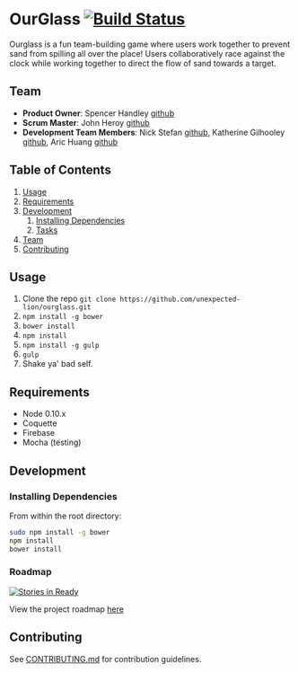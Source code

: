 # OurGlass [![Build Status](https://travis-ci.org/unexpected-lion/ourglass.svg?branch=master)](https://travis-ci.org/unexpected-lion/ourglass)

Ourglass is a fun team-building game where users work together to prevent sand from spilling all over the place! Users collaboratively race against the clock while working together to direct the flow of sand towards a target.

## Team

  - __Product Owner__: Spencer Handley [github](https://github.com/spencer48)
  - __Scrum Master__: John Heroy [github](https://github.com/johnheroy)
  - __Development Team Members__: Nick Stefan [github](https://github.com/nickstefan), Katherine Gilhooley [github](https://github.com/bisutun), Aric Huang [github](https://github.com/concreted)

## Table of Contents

1. [Usage](#Usage)
1. [Requirements](#requirements)
1. [Development](#development)
    1. [Installing Dependencies](#installing-dependencies)
    1. [Tasks](#tasks)
1. [Team](#team)
1. [Contributing](#contributing)

## Usage
1. Clone the repo `git clone https://github.com/unexpected-lion/ourglass.git`
1. `npm install -g bower`
1. `bower install`
1. `npm install`
1. `npm install -g gulp`
1. `gulp`
1. Shake ya' bad self. 

## Requirements

- Node 0.10.x
- Coquette
- Firebase
- Mocha (testing)


## Development

### Installing Dependencies

From within the root directory:

```sh
sudo npm install -g bower
npm install
bower install
```

### Roadmap

[![Stories in Ready](https://badge.waffle.io/unexpected-lion/ourglass.svg?label=ready&title=Ready)](http://waffle.io/unexpected-lion/ourglass)

View the project roadmap [here](https://github.com/unexpected-lion/ourglass/issues)


## Contributing

See [CONTRIBUTING.md](https://github.com/unexpected-lion/ourglass/blob/master/contributing.md) for contribution guidelines.
